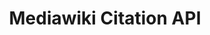 ---
contributors:
- Mediawiki
- Zotero
description: 'Citoid is an auto-filled citation generator which automatically creates
  a citation template from online sources based on a URL or some academic reference
  identifiers like DOIs, PMIDs, PMCIDs and ISBNs. Mediawiki hosts a citoid API, which
  it''s possible to call: alternately, the code is open-source and can be run locally
  or on a server -- it uses Zotero''s translation servers.'
documentation: https://www.mediawiki.org/wiki/Citoid
last_edit: Wed, 01 Dec 2021 19:24:42 GMT
location: https://en.wikipedia.org/api/rest_v1/#/Citation/getCitation
related_projects: {}
shortname: citoid
tags:
- citation
terms_of_use: "API: Limit client to no more than 200 requests/sec \n\ncode:\nhttp://www.apache.org/licenses/LICENSE-2.0"
title: Mediawiki Citation API
uuid: a4d92bb0-baa8-4b85-a439-52b18e6c3c6b
---